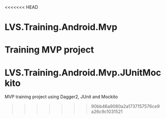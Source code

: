 <<<<<<< HEAD
# LVS.Training.Android.Mvp
Training MVP project
=======
# LVS.Training.Android.Mvp.JUnitMockito
MVP training project using Dagger2, JUnit and Mockito
>>>>>>> 90bb46a9080a2a1737157576ce9a26c9c1031521
